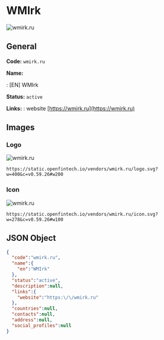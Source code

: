 
# WMIrk 
![wmirk.ru](https://static.openfintech.io/vendors/wmirk.ru/logo.svg?w=400&c=v0.59.26#w200)  

## General 
 
**Code:** `wmirk.ru` 
 
**Name:** 
 
:	[EN] WMIrk 
 
**Status:** `active` 
 
**Links:** 
: website [https://wmirk.ru](https://wmirk.ru) 
 

## Images 

### Logo 
 
![wmirk.ru](https://static.openfintech.io/vendors/wmirk.ru/logo.svg?w=400&c=v0.59.26#w200)  

```
https://static.openfintech.io/vendors/wmirk.ru/logo.svg?w=400&c=v0.59.26#w200
```  

### Icon 
 
![wmirk.ru](https://static.openfintech.io/vendors/wmirk.ru/icon.svg?w=278&c=v0.59.26#w100)  

```
https://static.openfintech.io/vendors/wmirk.ru/icon.svg?w=278&c=v0.59.26#w100
```  

## JSON Object 

```json
{
  "code":"wmirk.ru",
  "name":{
    "en":"WMIrk"
  },
  "status":"active",
  "description":null,
  "links":{
    "website":"https:\/\/wmirk.ru"
  },
  "countries":null,
  "contacts":null,
  "address":null,
  "social_profiles":null
}
```  
